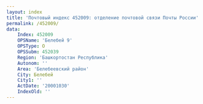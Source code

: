 ```yaml
---
layout: index
title: 'Почтовый индекс 452009: отделение почтовой связи Почты России'
permalink: /452009/
data:
    Index: 452009
    OPSName: 'Белебей 9'
    OPSType: О
    OPSSubm: 452039
    Region: 'Башкортостан Республика'
    Autonom: ''
    Area: 'Белебеевский район'
    City: Белебей
    City1: ''
    ActDate: '20001030'
    IndexOld: ''
---
```

